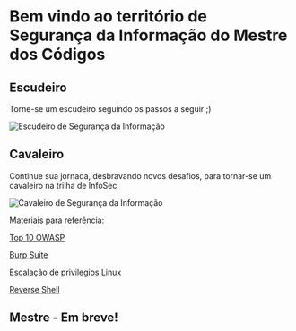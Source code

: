 # Bem  vindo ao território de Segurança da Informação do Mestre dos Códigos

## Escudeiro

Torne-se um escudeiro seguindo os passos a seguir ;)

![Escudeiro de Segurança da Informação](https://github.com/db1global/mestre-dos-codigos/blob/master/docs/img/escudeiro_seguranca_informacao.png?raw=true)

## Cavaleiro

Continue sua jornada, desbravando novos desafios, para tornar-se um cavaleiro na trilha de InfoSec

![Cavaleiro de Segurança da Informação](https://github.com/db1global/mestre-dos-codigos/blob/master/docs/img/cavaleiro_seguranca_informacao.png?raw=true)

Materiais para referência:

[Top 10 OWASP](https://www.owasp.org/index.php/Category:OWASP_Top_Ten_Project)

[Burp Suite](https://portswigger.net/burp)

[Escalação de privilegios Linux](https://pentestlab.blog/category/privilege-escalation/)

[Reverse Shell](http://pentestmonkey.net/cheat-sheet/shells/reverse-shell-cheat-sheet)

## Mestre - Em breve!
